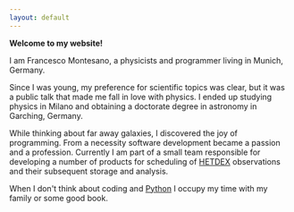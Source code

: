 ```yaml
---
layout: default
---
```


**Welcome to my website!**

I am Francesco Montesano, a physicists and programmer living in Munich, Germany.

Since I was young, my preference for scientific topics was clear, but it was a
public talk that made me fall in love with physics. I ended up studying physics
in Milano and obtaining a doctorate degree in astronomy in Garching, Germany.

While thinking about far away galaxies, I discovered the joy of programming.
From a necessity software development became a passion and a profession.
Currently I am part of a small team responsible for developing a number of
products for scheduling of [HETDEX](http://hetdex.org/) observations and their
subsequent storage and analysis.

When I don't think about coding and [Python](https://www.python.org/) I occupy
my time with my family or some good book.
